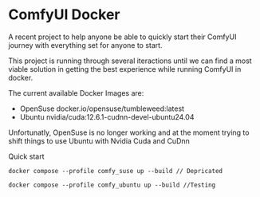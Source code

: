 # ComfyUI Docker

A recent project to help anyone be able to quickly start their ComfyUI journey with everything set for anyone to start.

This project is running through several iteractions until we can find a most viable solution in getting the best experience while running ComfyUI in docker.

The current available Docker Images are:
- OpenSuse docker.io/opensuse/tumbleweed:latest
- Ubuntu nvidia/cuda:12.6.1-cudnn-devel-ubuntu24.04

Unfortunatly, OpenSuse is no longer working and at the moment trying to shift things to use Ubuntu with Nvidia Cuda and CuDnn

Quick start
```docker
docker compose --profile comfy_suse up --build // Depricated

docker compose --profile comfy_ubuntu up --build //Testing
```

